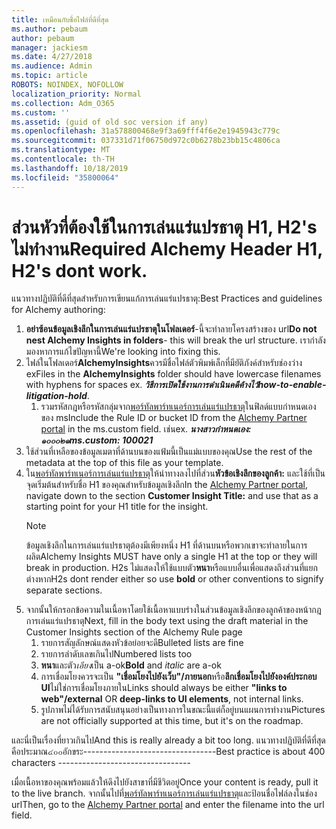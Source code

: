 ```yaml
---
title: เหมือนกับชื่อไฟล์ที่ดีที่สุด
ms.author: pebaum
author: pebaum
manager: jackiesm
ms.date: 4/27/2018
ms.audience: Admin
ms.topic: article
ROBOTS: NOINDEX, NOFOLLOW
localization_priority: Normal
ms.collection: Adm_O365
ms.custom: ''
ms.assetid: (guid of old soc version if any)
ms.openlocfilehash: 31a578800468e9f3a69fff4f6e2e1945943c779c
ms.sourcegitcommit: 037331d71f06750d972c0b6278b23bb15c4806ca
ms.translationtype: MT
ms.contentlocale: th-TH
ms.lasthandoff: 10/18/2019
ms.locfileid: "35800064"
---
```

# <a name="required-alchemy-header-h1-h2s-dont-work"></a><span data-ttu-id="b6958-102">ส่วนหัวที่ต้องใช้ในการเล่นแร่แปรธาตุ H1, H2's ไม่ทำงาน</span><span class="sxs-lookup"><span data-stu-id="b6958-102">Required Alchemy Header H1, H2's dont work.</span></span>
<span data-ttu-id="b6958-103">แนวทางปฏิบัติที่ดีที่สุดสำหรับการเขียนแก้การเล่นแร่แปรธาตุ:</span><span class="sxs-lookup"><span data-stu-id="b6958-103">Best Practices and guidelines for Alchemy authoring:</span></span>

1. <span data-ttu-id="b6958-104">**อย่าซ้อนข้อมูลเชิงลึกในการเล่นแร่แปรธาตุในโฟลเดอร์**-นี้จะทำลายโครงสร้างของ url</span><span class="sxs-lookup"><span data-stu-id="b6958-104">**Do not nest Alchemy Insights in folders**- this will break the url structure.</span></span> <span data-ttu-id="b6958-105">เรากำลังมองหาการแก้ไขปัญหานี้</span><span class="sxs-lookup"><span data-stu-id="b6958-105">We're looking into fixing this.</span></span>
1. <span data-ttu-id="b6958-106">ไฟล์ในโฟลเดอร์**AlchemyInsights**ควรมีชื่อไฟล์ตัวพิมพ์เล็กที่มียัติภังค์สำหรับช่องว่าง ex</span><span class="sxs-lookup"><span data-stu-id="b6958-106">Files in the **AlchemyInsights** folder should have lowercase filenames with hyphens for spaces ex.</span></span> <span data-ttu-id="b6958-107">***วิธีการเปิดใช้งานการดำเนินคดีค้างไว้***</span><span class="sxs-lookup"><span data-stu-id="b6958-107">***how-to-enable-litigation-hold***.</span></span>
    1. <span data-ttu-id="b6958-108">รวมรหัสกฎหรือรหัสกลุ่มจาก[พอร์ทัลพาร์ทเนอร์การเล่นแร่แปรธาตุ](https://alchemyportal.azurewebsites.net)ในฟิลด์แบบกำหนดเองของ ms</span><span class="sxs-lookup"><span data-stu-id="b6958-108">Include the Rule ID or bucket ID from the [Alchemy Partner portal](https://alchemyportal.azurewebsites.net) in the ms.custom field.</span></span> <span data-ttu-id="b6958-109">เช่น</span><span class="sxs-lookup"><span data-stu-id="b6958-109">ex.</span></span> <span data-ttu-id="b6958-110">***นางสาวกำหนดเอง: ๑๐๐๐๒๑***</span><span class="sxs-lookup"><span data-stu-id="b6958-110">***ms.custom: 100021***</span></span>
1. <span data-ttu-id="b6958-111">ใช้ส่วนที่เหลือของข้อมูลเมตาที่ด้านบนของแฟ้มนี้เป็นแม่แบบของคุณ</span><span class="sxs-lookup"><span data-stu-id="b6958-111">Use the rest of the metadata at the top of this file as your template.</span></span>
1. <span data-ttu-id="b6958-112">ใน[พอร์ทัลพาร์ทเนอร์การเล่นแร่แปรธาตุ](https://alchemyportal.azurewebsites.net)ให้นำทางลงไปที่ส่วน**หัวข้อเชิงลึกของลูกค้า:** และใช้ที่เป็นจุดเริ่มต้นสำหรับชื่อ H1 ของคุณสำหรับข้อมูลเชิงลึก</span><span class="sxs-lookup"><span data-stu-id="b6958-112">In the [Alchemy Partner portal](https://alchemyportal.azurewebsites.net), navigate down to the section **Customer Insight Title:** and use that as a starting point for your H1 title for the insight.</span></span> 
    > [!NOTE]
    > <span data-ttu-id="b6958-113">ข้อมูลเชิงลึกในการเล่นแร่แปรธาตุต้องมีเพียงหนึ่ง H1 ที่ด้านบนหรือพวกเขาจะทำลายในการผลิต</span><span class="sxs-lookup"><span data-stu-id="b6958-113">Alchemy Insights MUST have only a single H1 at the top or they will break in production.</span></span> <span data-ttu-id="b6958-114">H2s ไม่แสดงให้ใช้แบบตัว**หนา**หรือแบบอื่นเพื่อแสดงถึงส่วนที่แยกต่างหาก</span><span class="sxs-lookup"><span data-stu-id="b6958-114">H2s dont render either so use **bold** or other conventions to signify separate sections.</span></span>
1. <span data-ttu-id="b6958-115">จากนั้นให้กรอกข้อความในเนื้อหาโดยใช้เนื้อหาแบบร่างในส่วนข้อมูลเชิงลึกของลูกค้าของหน้ากฎการเล่นแร่แปรธาตุ</span><span class="sxs-lookup"><span data-stu-id="b6958-115">Next, fill in the body text using the draft material in the Customer Insights section of the Alchemy Rule page</span></span>
    1. <span data-ttu-id="b6958-116">รายการสัญลักษณ์แสดงหัวข้อย่อยจะดี</span><span class="sxs-lookup"><span data-stu-id="b6958-116">Bulleted lists are fine</span></span>
    1. <span data-ttu-id="b6958-117">รายการลำดับเลขเกินไป</span><span class="sxs-lookup"><span data-stu-id="b6958-117">Numbered lists too</span></span>
    1. <span data-ttu-id="b6958-118">**หนา**และตัว*เอียง*เป็น a-ok</span><span class="sxs-lookup"><span data-stu-id="b6958-118">**Bold** and *italic* are a-ok</span></span>
    1. <span data-ttu-id="b6958-119">การเชื่อมโยงควรจะเป็น **"เชื่อมโยงไปยังเว็บ"/ภายนอก**หรือ**ลึกเชื่อมโยงไปยังองค์ประกอบ UI**ไม่ใช่การเชื่อมโยงภายใน</span><span class="sxs-lookup"><span data-stu-id="b6958-119">Links should always be either **"links to web"/external** OR **deep-links to UI elements**, not internal links.</span></span>
    1. <span data-ttu-id="b6958-120">รูปภาพไม่ได้รับการสนับสนุนอย่างเป็นทางการในขณะนี้แต่ก็อยู่บนแผนการทำงาน</span><span class="sxs-lookup"><span data-stu-id="b6958-120">Pictures are not officially supported at this time, but it's on the roadmap.</span></span>

<span data-ttu-id="b6958-121">และนี่เป็นเรื่องที่ยาวเกินไป</span><span class="sxs-lookup"><span data-stu-id="b6958-121">And this is really already a bit too long.</span></span> <span data-ttu-id="b6958-122">แนวทางปฏิบัติที่ดีที่สุดคือประมาณ๔๐๐อักขระ---------------------------------</span><span class="sxs-lookup"><span data-stu-id="b6958-122">Best practice is about 400 characters ---------------------------------</span></span>

<span data-ttu-id="b6958-123">เมื่อเนื้อหาของคุณพร้อมแล้วให้ดึงไปยังสาขาที่มีชีวิตอยู่</span><span class="sxs-lookup"><span data-stu-id="b6958-123">Once your content is ready, pull it to the live branch.</span></span> <span data-ttu-id="b6958-124">จากนั้นไปที่[พอร์ทัลพาร์ทเนอร์การเล่นแร่แปรธาตุ](https://alchemyportal.azurewebsites.net)และป้อนชื่อไฟล์ลงในช่อง url</span><span class="sxs-lookup"><span data-stu-id="b6958-124">Then, go to the [Alchemy Partner portal](https://alchemyportal.azurewebsites.net) and enter the filename into the url field.</span></span> 